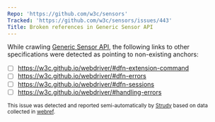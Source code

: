 ```yaml
---
Repo: 'https://github.com/w3c/sensors'
Tracked: 'https://github.com/w3c/sensors/issues/443'
Title: Broken references in Generic Sensor API
---
```


While crawling [Generic Sensor API](https://w3c.github.io/sensors/), the following links to other specifications were detected as pointing to non-existing anchors:
* [ ] https://w3c.github.io/webdriver/#dfn-extension-command
* [ ] https://w3c.github.io/webdriver/#dfn-errors
* [ ] https://w3c.github.io/webdriver/#dfn-sessions
* [ ] https://w3c.github.io/webdriver/#handling-errors

<sub>This issue was detected and reported semi-automatically by [Strudy](https://github.com/w3c/strudy/) based on data collected in [webref](https://github.com/w3c/webref/).</sub>

